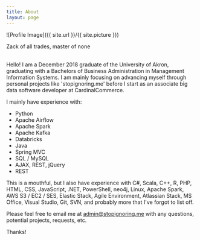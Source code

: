 ```yaml
---
title: About
layout: page
---
```

![Profile Image]({{ site.url }}/{{ site.picture }})

<p>Zack of all trades, master of none</p>

<br>
Hello! I am a December 2018 graduate of the University of Akron, graduating with a Bachelors of Business Administration in Management Information Systems. I am mainly focusing on advancing myself through personal projects like 'stopignoring.me' before I start as an associate big data software developer at CardinalCommerce.

I mainly have experience with:

- Python
- Apache Airflow
- Apache Spark
- Apache Kafka
- Databricks
- Java
- Spring MVC
- SQL / MySQL
- AJAX, REST, jQuery
- REST

This is a mouthful, but I also have experience with C#, Scala, C++, R, PHP, HTML, CSS, JavaScript, .NET, PowerShell, neo4j, Linux, Apache Spark, AWS S3 / EC2 / SES, Elastic Stack, Agile Environment, Atlassian Stack, MS Office, Visual Studio, Git, SVN, and probably more that I've forgot to list off.

Please feel free to email me at admin@stopignoring.me with any questions, potential projects, requests, etc.

Thanks!
